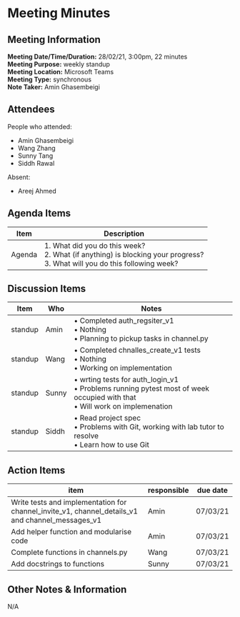 # Meeting Minutes
## Meeting Information
**Meeting Date/Time/Duration:** 28/02/21, 3:00pm, 22 minutes  
**Meeting Purpose:** weekly standup  
**Meeting Location:** Microsoft Teams  
**Meeting Type:** synchronous  
**Note Taker:** Amin Ghasembeigi  

## Attendees
People who attended:
- Amin Ghasembeigi
- Wang Zhang
- Sunny Tang
- Siddh Rawal

Absent:
- Areej Ahmed

## Agenda Items
Item | Description
---- | ----
Agenda | 1. What did you do this week?<br>2. What (if anything) is blocking your progress?<br>3. What will you do this following week?

## Discussion Items
Item | Who | Notes |
---- | ---- | ---- |
standup | Amin | • Completed auth_regsiter_v1<br>• Nothing<br>• Planning to pickup tasks in channel.py |
standup | Wang | • Completed chnalles_create_v1 tests<br>• Nothing<br>• Working on implementation |
standup | Sunny | • wrting tests for auth_login_v1<br>• Problems running pytest most of week occupied with that<br>• Will work on implemenation|
standup | Siddh | • Read project spec<br>• Problems with Git, working with lab tutor to resolve <br>• Learn how to use Git |

## Action Items
item | responsible | due date |
| ---- | ---- | ---- |
Write tests and implementation for channel_invite_v1, channel_details_v1 and channel_messages_v1 | Amin | 07/03/21 ||
Add helper function and modularise code | Amin | 07/03/21 ||
Complete functions in channels.py | Wang | 07/03/21 ||
Add docstrings to functions | Sunny | 07/03/21 ||

## Other Notes & Information
N/A